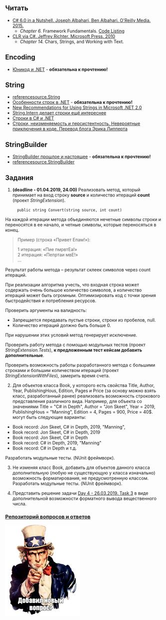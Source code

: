 ## Читать
- [C# 6.0 in a Nutshell. Joseph Albahari, Ben Albahari. O'Reilly Media. 2015.](http://shop.oreilly.com/product/0636920040323.do)
   - *Chapter 6.* Framework Fundamentals. [Code Listing](http://www.albahari.com/nutshell/ch06.aspx)
- [CLR via C#. Jeffrey Richter. Microsoft Press. 2010](https://www.goodreads.com/book/show/7121415-clr-via-c)
   - *Chapter 14.* Chars, Strings, and Working with Text.

## Encoding
- [Юникод и .NET](https://m.habr.com/ru/post/193048/) - **обязательна к прочтению!**

## String
- [referencesource.String ](https://referencesource.microsoft.com/#mscorlib/system/string.cs,8281103e6f23cb5c)
- [Особенности строк в .NET](https://habr.com/ru/post/172627/) - **обязательна к прочтению!**
- [New Recommendations for Using Strings in Microsoft .NET 2.0](https://docs.microsoft.com/en-us/previous-versions/dotnet/articles/ms973919(v=msdn.10))
- [String.Intern делает строки ещё интереснее](https://habr.com/ru/post/224281/)
- [Строки в C# и .NET](https://habr.com/ru/post/165597/)
- [Строки, неизменяемость и персистентность. Невероятные приключения в коде. Перевод блога Эрика Липперта](https://blogs.msdn.microsoft.com/ruericlippert/2011/08/08/653/)

## StringBuilder
- [StringBuilder прошлое и настоящее](https://habr.com/ru/post/172689/) - **обязательна к прочтению!**
- [referencesource.StringBuilder](https://referencesource.microsoft.com/#mscorlib/system/text/stringbuilder.cs,adf60ee46ebd299f)

## Задания

1.  **(deadline - 01.04.2019, 24.00)** Реализовать метод, который принимает на вход строку **source** и количество итераций **count** (проект *StringExtension*).

          public string Convert(string source, int count)

  На каждой итерации метода объединяются нечетные символы строки и переносятся в ее начало, и четные символы, которые переносяться в конец.
  
  > Пример (строка «Привет Епам!»): 
  >    
  > 1 итерация:  «Пие пмрвтЕа!»    
  > 2 итерация: «Пепртаи мвЕ!»    
  > ...

   Результат работы метода – результат склеек символов через count итераций.

   При реализации алгоритма учесть, что входная строка может содержать очень большое количество символов, а количество итераций может быть огромным. Оптимизировать код с точки зрения быстродействия и потребления ресурсов.

   Проверить аргументы на валидность:
   - Запрещается передавать пустые строки, строки из пробелов, null.
   - Количество итераций должно быть больше 0.

   При нарушении этих условий метод генерирует исключение.

   Проверить работу метода с помощью модульных тестов (проект *StringExtension.Tests*), **к предложенным тест кейсам добавить дополнительные**.
   
   Проверить возможность работы разработанного метода с большими строками и большим количеством итераций (проект *StringExtensionWithFiles*), замерить время счета.
   
2. Для объектов класса Book, у которого есть свойства Title, Author, Year, PublishingHous, Edition, Pages и Price (за основу можно взять класс, разработанный ранее) реализовать
возможность строкового представления различного вида. Например, для объекта со значениями
    Title = "C# in Depth", 
    Author = "Jon Skeet", 
    Year = 2019, 
    PublishingHous = "Manning", 
    Edition = 4, 
    Pages = 900, 
    Price = 40$.
могут быть следующие варианты:
 - Book record: Jon Skeet, C# in Depth, 2019, "Manning", 
 - Book record: Jon Skeet, C# in Depth, 2019
 - Book record: Jon Skeet, C# in Depth
 - Book record: C# in Depth, 2019, "Manning"
 - Book record: C# in Depth и т.д.
 
Разработать модульные тесты. (NUnit фреймворк).

3. Не изменяя класс Book, добавить для объектов данного класса дополнительную (любую не существующую у класса изначально) возможность 
форматирования, не предусмотренную классом. Разработать модульные тесты. (NUnit фреймворк).

4. Представить решение задачи [Day 4 - 26.03.2019. Task 3](https://github.com/AnzhelikaKravchuk/.NET-Training.-Spring-2019/tree/master/Day%204%20-%2026.03.2019) в виде дополнительной возможности форматного вывода вещественного числа.

### [Репозиторий вопросов и ответов](https://github.com/AnzhelikaKravchuk/.NET-Training.-Spring-2019/tree/master/.Net-Interview-Questions)
![](https://github.com/AnzhelikaKravchuk/Materials/blob/master/Pictures/Q%26A.png)
